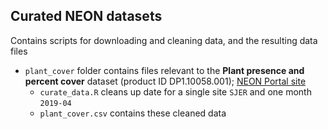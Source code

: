 ## Curated NEON datasets

Contains scripts for downloading and cleaning data, and the resulting data files

- `plant_cover` folder contains files relevant to the **Plant presence and percent cover** dataset (product ID DP1.10058.001); [NEON Portal site](https://data.neonscience.org/data-products/DP1.10058.001)
  - `curate_data.R` cleans up date for a single site `SJER` and one month `2019-04`
  - `plant_cover.csv` contains these cleaned data